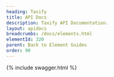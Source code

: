 ```yaml
---
heading: Taxify
title: API Docs
description: Taxify API Documentation.
layout: apidocs
breadcrumbs: /docs/elements.html
elementId: 320
parent: Back to Element Guides
order: 90
---
```


{% include swagger.html %}

